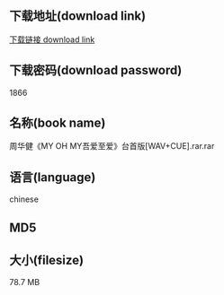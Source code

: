 ## 下载地址(download link)
[下载链接 download link](https://tutu365.netlify.app/?s=%E5%91%A8%E5%8D%8E%E5%81%A5%E3%80%8AMY+OH+MY%E5%90%BE%E7%88%B1%E8%87%B3%E7%88%B1%E3%80%8B%E5%8F%B0%E9%A6%96%E7%89%88%5BWAV%2BCUE%5D.rar)

## 下载密码(download password)
1866

## 名称(book name)
周华健《MY OH MY吾爱至爱》台首版[WAV+CUE].rar.rar

## 语言(language)
chinese

## MD5


## 大小(filesize)
78.7 MB
